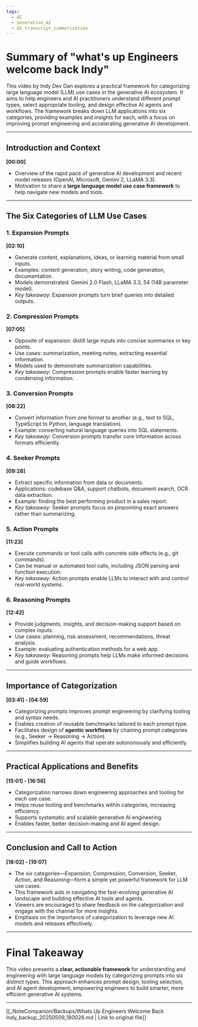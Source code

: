 ```yaml
---
tags:
  - AI
  - Generative_AI
  - AI_transcript_summarization
---
```

# Summary of "what's up Engineers welcome back Indy"

This video by Indy Dev Dan explores a practical framework for categorizing large language model (LLM) use cases in the generative AI ecosystem. It aims to help engineers and AI practitioners understand different prompt types, select appropriate tooling, and design effective AI agents and workflows. The framework breaks down LLM applications into six categories, providing examples and insights for each, with a focus on improving prompt engineering and accelerating generative AI development.

---

## Introduction and Context

**[00:00]**  
- Overview of the rapid pace of generative AI development and recent model releases (OpenAI, Microsoft, Gemini 2, LLaMA 3.3).  
- Motivation to share a **large language model use case framework** to help navigate new models and tools.

---

## The Six Categories of LLM Use Cases

### 1. Expansion Prompts

**[02:10]**  
- Generate content, explanations, ideas, or learning material from small inputs.  
- Examples: content generation, story writing, code generation, documentation.  
- Models demonstrated: Gemini 2.0 Flash, LLaMA 3.3, 54 (14B parameter model).  
- *Key takeaway:* Expansion prompts turn brief queries into detailed outputs.

### 2. Compression Prompts

**[07:05]**  
- Opposite of expansion: distill large inputs into concise summaries or key points.  
- Use cases: summarization, meeting notes, extracting essential information.  
- Models used to demonstrate summarization capabilities.  
- *Key takeaway:* Compression prompts enable faster learning by condensing information.

### 3. Conversion Prompts

**[08:22]**  
- Convert information from one format to another (e.g., text to SQL, TypeScript to Python, language translation).  
- Example: converting natural language queries into SQL statements.  
- *Key takeaway:* Conversion prompts transfer core information across formats efficiently.

### 4. Seeker Prompts

**[09:28]**  
- Extract specific information from data or documents.  
- Applications: codebase Q&A, support chatbots, document search, OCR data extraction.  
- Example: finding the best performing product in a sales report.  
- *Key takeaway:* Seeker prompts focus on pinpointing exact answers rather than summarizing.

### 5. Action Prompts

**[11:23]**  
- Execute commands or tool calls with concrete side effects (e.g., git commands).  
- Can be manual or automated tool calls, including JSON parsing and function execution.  
- *Key takeaway:* Action prompts enable LLMs to interact with and control real-world systems.

### 6. Reasoning Prompts

**[12:42]**  
- Provide judgments, insights, and decision-making support based on complex inputs.  
- Use cases: planning, risk assessment, recommendations, threat analysis.  
- Example: evaluating authentication methods for a web app.  
- *Key takeaway:* Reasoning prompts help LLMs make informed decisions and guide workflows.

---

## Importance of Categorization

**[03:41] - [04:59]**  
- Categorizing prompts improves prompt engineering by clarifying tooling and syntax needs.  
- Enables creation of reusable benchmarks tailored to each prompt type.  
- Facilitates design of **agentic workflows** by chaining prompt categories (e.g., Seeker → Reasoning → Action).  
- Simplifies building AI agents that operate autonomously and efficiently.

---

## Practical Applications and Benefits

**[15:01] - [16:56]**  
- Categorization narrows down engineering approaches and tooling for each use case.  
- Helps reuse tooling and benchmarks within categories, increasing efficiency.  
- Supports systematic and scalable generative AI engineering.  
- Enables faster, better decision-making and AI agent design.

---

## Conclusion and Call to Action

**[18:02] - [19:07]**  
- The six categories—Expansion, Compression, Conversion, Seeker, Action, and Reasoning—form a simple yet powerful framework for LLM use cases.  
- This framework aids in navigating the fast-evolving generative AI landscape and building effective AI tools and agents.  
- Viewers are encouraged to share feedback on the categorization and engage with the channel for more insights.  
- Emphasis on the importance of categorization to leverage new AI models and releases effectively.

---

# Final Takeaway

This video presents a **clear, actionable framework** for understanding and engineering with large language models by categorizing prompts into six distinct types. This approach enhances prompt design, tooling selection, and AI agent development, empowering engineers to build smarter, more efficient generative AI systems.

---
[[_NoteCompanion/Backups/Whats Up Engineers Welcome Back Indy_backup_20250509_180026.md | Link to original file]]